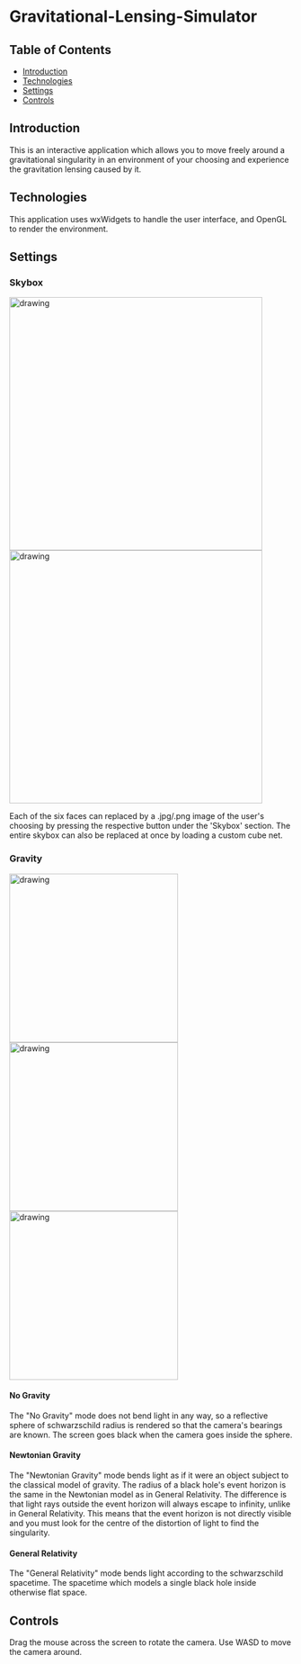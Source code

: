 # Gravitational-Lensing-Simulator

## Table of Contents
* [Introduction](introduction)
* [Technologies](technologies)
* [Settings](settings)
* [Controls](controls)

## Introduction
This is an interactive application which allows you to 
move freely around a gravitational singularity in an 
environment of your choosing and experience the gravitation 
lensing caused by it.

## Technologies
This application uses wxWidgets to handle the user interface, and OpenGL to render the environment.

## Settings

### Skybox
<img src="https://i.imgur.com/NDYE6cK.png" alt="drawing" width="450"/><img src="https://i.imgur.com/x3AwCG4.png" alt="drawing" width="450"/>

Each of the six faces can replaced by a .jpg/.png image of the user's choosing by pressing the respective button under the 'Skybox' section. The entire skybox can also be replaced at once by loading a custom cube net.

### Gravity
<img src="https://i.imgur.com/iwsijgQ.png" alt="drawing" width="300"/><img src="https://i.imgur.com/dSboaqn.png" alt="drawing" width="300"/><img src="https://i.imgur.com/NDYE6cK.png" alt="drawing" width="300"/>

#### No Gravity
The "No Gravity" mode does not bend light in any way, so a reflective sphere of schwarzschild radius is rendered so that the camera's bearings are known.
The screen goes black when the camera goes inside the sphere.

#### Newtonian Gravity
The "Newtonian Gravity" mode bends light as if it were an object subject to the classical model of gravity.
The radius of a black hole's event horizon is the same in the Newtonian model as in General Relativity. The difference is that light rays outside the event horizon will always escape to infinity, unlike in General Relativity. This means that the event horizon is not directly visible and you must look for the centre of the distortion of light to find the singularity.

#### General Relativity
The "General Relativity" mode bends light according to the schwarzschild spacetime. The spacetime which models a single black hole inside otherwise flat space.

## Controls

Drag the mouse across the screen to rotate the camera.
Use WASD to move the camera around.
